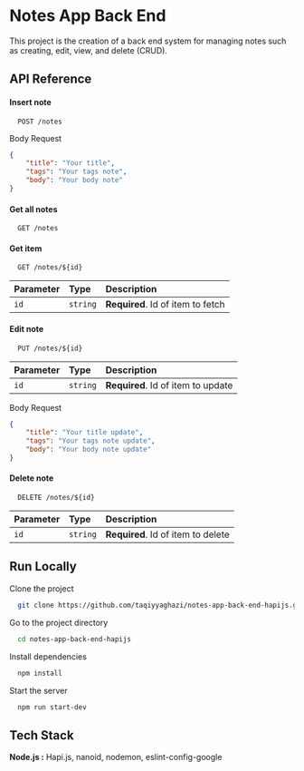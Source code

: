 
# Notes App Back End

This project is the creation of a back end system for managing notes such as creating,
edit, view, and delete (CRUD).


## API Reference

#### Insert note

```http
  POST /notes
```

Body Request
```json
{
    "title": "Your title",
    "tags": "Your tags note",
    "body": "Your body note"
}
```


#### Get all notes

```http
  GET /notes
```

#### Get item

```http
  GET /notes/${id}
```

| Parameter | Type     | Description                       |
| :-------- | :------- | :-------------------------------- |
| `id`      | `string` | **Required**. Id of item to fetch |

#### Edit note

```http
  PUT /notes/${id}
```

| Parameter | Type     | Description                       |
| :-------- | :------- | :-------------------------------- |
| `id`      | `string` | **Required**. Id of item to update |

Body Request
```json
{
    "title": "Your title update",
    "tags": "Your tags note update",
    "body": "Your body note update"
}
```

#### Delete note

```http
  DELETE /notes/${id}
```

| Parameter | Type     | Description                       |
| :-------- | :------- | :-------------------------------- |
| `id`      | `string` | **Required**. Id of item to delete |

    
## Run Locally

Clone the project

```bash
  git clone https://github.com/taqiyyaghazi/notes-app-back-end-hapijs.git
```

Go to the project directory

```bash
  cd notes-app-back-end-hapijs
```

Install dependencies

```bash
  npm install
```

Start the server

```bash
  npm run start-dev
```


## Tech Stack

**Node.js :** Hapi.js, nanoid, nodemon, eslint-config-google



